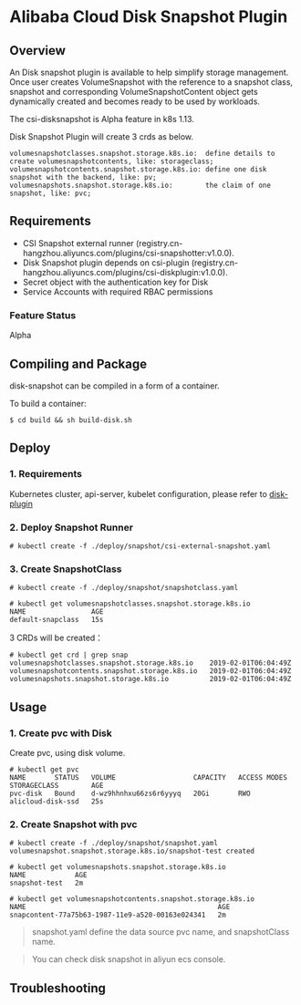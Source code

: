 # Alibaba Cloud Disk Snapshot Plugin

## Overview

An Disk snapshot plugin is available to help simplify storage management.
Once user creates VolumeSnapshot with the reference to a snapshot class, snapshot and
corresponding VolumeSnapshotContent object gets dynamically created and becomes ready to be used by
workloads.

The csi-disksnapshot is Alpha feature in k8s 1.13.

Disk Snapshot Plugin will create 3 crds as below.

```
volumesnapshotclasses.snapshot.storage.k8s.io:  define details to create volumesnapshotcontents, like: storageclass;
volumesnapshotcontents.snapshot.storage.k8s.io: define one disk snapshot with the backend, like: pv;
volumesnapshots.snapshot.storage.k8s.io:        the claim of one snapshot, like: pvc;
```

## Requirements

* CSI Snapshot external runner (registry.cn-hangzhou.aliyuncs.com/plugins/csi-snapshotter:v1.0.0).
* Disk Snapshot plugin depends on csi-plugin (registry.cn-hangzhou.aliyuncs.com/plugins/csi-diskplugin:v1.0.0).
* Secret object with the authentication key for Disk
* Service Accounts with required RBAC permissions

### Feature Status
Alpha

## Compiling and Package
disk-snapshot can be compiled in a form of a container.

To build a container:
```
$ cd build && sh build-disk.sh
```

## Deploy

### 1. Requirements
Kubernetes cluster, api-server, kubelet configuration, please refer to [disk-plugin](./README-disk.md)


### 2. Deploy Snapshot Runner

```
# kubectl create -f ./deploy/snapshot/csi-external-snapshot.yaml
```

### 3. Create SnapshotClass
```
# kubectl create -f ./deploy/snapshot/snapshotclass.yaml

# kubectl get volumesnapshotclasses.snapshot.storage.k8s.io
NAME                AGE
default-snapclass   15s
```

3 CRDs will be created：

```
# kubectl get crd | grep snap
volumesnapshotclasses.snapshot.storage.k8s.io    2019-02-01T06:04:49Z
volumesnapshotcontents.snapshot.storage.k8s.io   2019-02-01T06:04:49Z
volumesnapshots.snapshot.storage.k8s.io          2019-02-01T06:04:49Z
```

## Usage

### 1. Create pvc with Disk
Create pvc, using disk volume.

```
# kubectl get pvc
NAME       STATUS   VOLUME                   CAPACITY   ACCESS MODES   STORAGECLASS        AGE
pvc-disk   Bound    d-wz9hhnhxu66zs6r6yyyq   20Gi       RWO            alicloud-disk-ssd   25s

```


### 2. Create Snapshot with pvc
```
# kubectl create -f ./deploy/snapshot/snapshot.yaml
volumesnapshot.snapshot.storage.k8s.io/snapshot-test created

# kubectl get volumesnapshots.snapshot.storage.k8s.io
NAME            AGE
snapshot-test   2m

# kubectl get volumesnapshotcontents.snapshot.storage.k8s.io
NAME                                               AGE
snapcontent-77a75b63-1987-11e9-a520-00163e024341   2m
```

> snapshot.yaml define the data source pvc name, and snapshotClass name.

> You can check disk snapshot in aliyun ecs console.

## Troubleshooting
